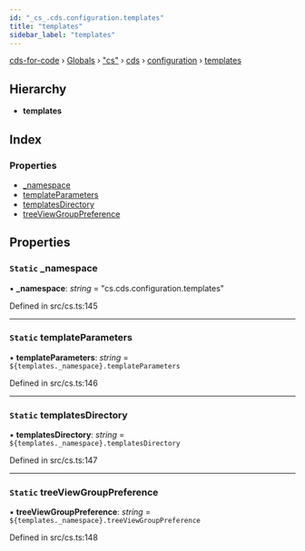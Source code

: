 ```yaml
---
id: "_cs_.cds.configuration.templates"
title: "templates"
sidebar_label: "templates"
---
```


[cds-for-code](../index.md) › [Globals](../globals.md) › ["cs"](../modules/_cs_.md) › [cds](../modules/_cs_.cds.md) › [configuration](../modules/_cs_.cds.configuration.md) › [templates](_cs_.cds.configuration.templates.md)

## Hierarchy

* **templates**

## Index

### Properties

* [_namespace](_cs_.cds.configuration.templates.md#static-_namespace)
* [templateParameters](_cs_.cds.configuration.templates.md#static-templateparameters)
* [templatesDirectory](_cs_.cds.configuration.templates.md#static-templatesdirectory)
* [treeViewGroupPreference](_cs_.cds.configuration.templates.md#static-treeviewgrouppreference)

## Properties

### `Static` _namespace

▪ **_namespace**: *string* = "cs.cds.configuration.templates"

Defined in src/cs.ts:145

___

### `Static` templateParameters

▪ **templateParameters**: *string* = `${templates._namespace}.templateParameters`

Defined in src/cs.ts:146

___

### `Static` templatesDirectory

▪ **templatesDirectory**: *string* = `${templates._namespace}.templatesDirectory`

Defined in src/cs.ts:147

___

### `Static` treeViewGroupPreference

▪ **treeViewGroupPreference**: *string* = `${templates._namespace}.treeViewGroupPreference`

Defined in src/cs.ts:148
